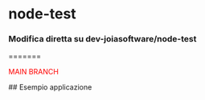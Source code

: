 # node-test
### Modifica diretta su dev-joiasoftware/node-test
=======
<p style="color:red">MAIN BRANCH</p>
## Esempio applicazione